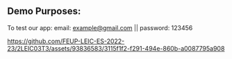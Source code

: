 ## Demo Purposes:

To test our app:
email: example@gmail.com || password: 123456

https://github.com/FEUP-LEIC-ES-2022-23/2LEIC03T3/assets/93836583/3115f1f2-f291-494e-860b-a0087795a908
